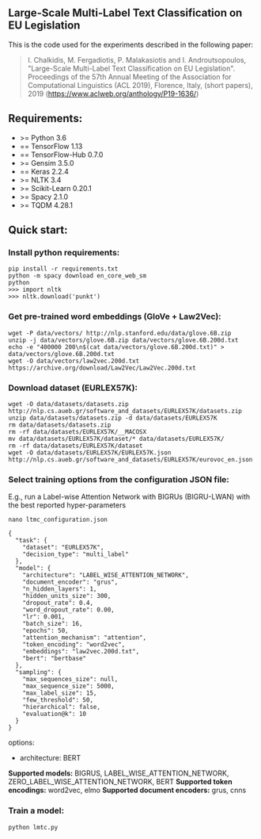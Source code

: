 ## Large-Scale Multi-Label Text Classification on EU Legislation

This is the code used for the experiments described in the following paper:


> I. Chalkidis, M. Fergadiotis, P. Malakasiotis and I. Androutsopoulos, "Large-Scale Multi-Label Text Classification on EU Legislation". Proceedings of the 57th Annual Meeting of the Association for Computational Linguistics (ACL 2019), Florence, Italy, (short papers), 2019 (https://www.aclweb.org/anthology/P19-1636/)

## Requirements:

* \>= Python 3.6
* == TensorFlow 1.13
* == TensorFlow-Hub 0.7.0
* \>= Gensim 3.5.0
* == Keras 2.2.4
* \>= NLTK 3.4
* \>= Scikit-Learn 0.20.1
* \>= Spacy 2.1.0
* \>= TQDM 4.28.1

## Quick start:

### Install python requirements:

```
pip install -r requirements.txt
python -m spacy download en_core_web_sm
python
>>> import nltk
>>> nltk.download('punkt')
```

### Get pre-trained word embeddings (GloVe + Law2Vec):

```
wget -P data/vectors/ http://nlp.stanford.edu/data/glove.6B.zip
unzip -j data/vectors/glove.6B.zip data/vectors/glove.6B.200d.txt
echo -e "400000 200\n$(cat data/vectors/glove.6B.200d.txt)" > data/vectors/glove.6B.200d.txt
wget -O data/vectors/law2vec.200d.txt https://archive.org/download/Law2Vec/Law2Vec.200d.txt
```

### Download dataset (EURLEX57K):

```
wget -O data/datasets/datasets.zip http://nlp.cs.aueb.gr/software_and_datasets/EURLEX57K/datasets.zip
unzip data/datasets/datasets.zip -d data/datasets/EURLEX57K
rm data/datasets/datasets.zip
rm -rf data/datasets/EURLEX57K/__MACOSX
mv data/datasets/EURLEX57K/dataset/* data/datasets/EURLEX57K/
rm -rf data/datasets/EURLEX57K/dataset
wget -O data/datasets/EURLEX57K/EURLEX57K.json http://nlp.cs.aueb.gr/software_and_datasets/EURLEX57K/eurovoc_en.json
```

### Select training options from the configuration JSON file:

E.g., run a Label-wise Attention Network with BIGRUs (BIGRU-LWAN) with the best reported hyper-parameters

```
nano ltmc_configuration.json

{
  "task": {
    "dataset": "EURLEX57K",
    "decision_type": "multi_label"
  },
  "model": {
    "architecture": "LABEL_WISE_ATTENTION_NETWORK",
    "document_encoder": "grus",
    "n_hidden_layers": 1,
    "hidden_units_size": 300,
    "dropout_rate": 0.4,
    "word_dropout_rate": 0.00,
    "lr": 0.001,
    "batch_size": 16,
    "epochs": 50,
    "attention_mechanism": "attention",
    "token_encoding": "word2vec",
    "embeddings": "law2vec.200d.txt",
    "bert": "bertbase"
  },
  "sampling": {
    "max_sequences_size": null,
    "max_sequence_size": 5000,
    "max_label_size": 15,
    "few_threshold": 50,
    "hierarchical": false,
    "evaluation@k": 10
  }
}
```

options:
- architecture: BERT

**Supported models:** BIGRUS, LABEL_WISE_ATTENTION_NETWORK, ZERO_LABEL_WISE_ATTENTION_NETWORK, BERT
**Supported token encodings:** word2vec, elmo 
**Supported document encoders:** grus, cnns

### Train a model:

```
python lmtc.py
```
